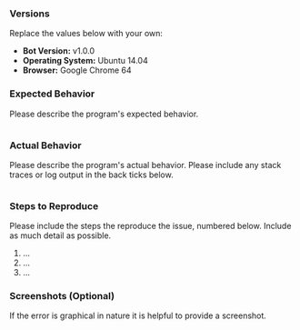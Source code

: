 ### Versions

Replace the values below with your own:

- **Bot Version:** v1.0.0
- **Operating System:** Ubuntu 14.04
- **Browser:** Google Chrome 64


### Expected Behavior

Please describe the program's expected behavior.

```

```

### Actual Behavior

Please describe the program's actual behavior. Please include any stack traces
or log output in the back ticks below.

```

```

### Steps to Reproduce

Please include the steps the reproduce the issue, numbered below. Include as
much detail as possible.

1. ...
2. ...
3. ...

### Screenshots (Optional)

If the error is graphical in nature it is helpful to provide a screenshot. 